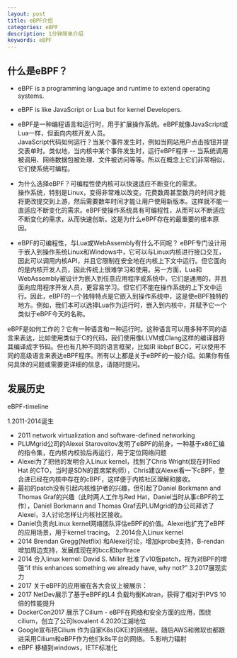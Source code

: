 ```yaml
---
layout: post
title: eBPF介绍
categories: eBPF
description: 1分钟简单介绍
keywords: eBPF
---
```


## 什么是eBPF？

- eBPF is a programming language and runtime to extend operating systems.
- eBPF is like JavaScript or Lua but for kernel Developers.  

- eBPF是一种编程语言和运行时，用于扩展操作系统。eBPF就像JavaScript或Lua一样，但面向内核开发人员。  
JavaScript代码如何运行？当某个事件发生时，例如当网站用户点击按钮并提交表单时。类似地，当内核中某个事件发生时，运行eBPF程序 -- 当系统调用被调用、网络数据包被处理、文件被访问等等。所以在概念上它们非常相似，它们使系统可编程。  
- 为什么选择eBPF？可编程性使内核可以快速适应不断变化的需求。  
操作系统，特别是Linux，变得非常难以改变。花费数周甚至数月的时间才能将更改提交到上游，然后需要数年时间才能让用户使用新版本。这样就不能一直适应不断变化的需求。eBPF使操作系统具有可编程性，从而可以不断适应不断变化的需求，从而快速创新。这是为什么eBPF存在的最重要的根本原因。
- eBPF的可编程性，与Lua或WebAssembly有什么不同呢？
eBPF专门设计用于嵌入到操作系统Linux和Windows中，它可以与Linux内核进行接口交互，因此可以调用内核API，并且它限制在安全地在内核上下文中运行。但它面向的是内核开发人员，因此传统上很难学习和使用。另一方面，Lua和WebAssembly被设计为嵌入到任意应用程序或系统中，它们是通用的，并且面向应用程序开发人员，更容易学习。但它们不能在操作系统的上下文中运行。因此，eBPF的一个独特特点是它嵌入到操作系统中，这是使eBPF独特的地方。例如，我们本可以选择Lua作为运行时，嵌入到内核中，并赋予它一个类似于eBPF今天的名称。

eBPF是如何工作的？它有一种语言和一种运行时。这种语言可以用多种不同的语言来表达，比如使用类似于C的代码，我们使用像LLVM或Clang这样的编译器将其编译成字节码。但也有几种不同的语言框架，比如IR libbpf BCC，可以使用不同的高级语言来表达eBPF程序。所有以上都是关于eBPF的一般介绍。如果你有任何具体的问题或需要更详细的信息，请随时提问。

## 发展历史

eBPF-timeline

1.2011-2014诞生
  - 2011 network virtualization and software-defined networking
  - PLUMgrid公司的Alexei Starovoitov发明了eBPF的前身，一种基于x86汇编的指令集，在内核内校验后再运行，用于定位网络问题
  - Alexei为了把他的发明合入Linux kernel，找到了Chris Wright(现在时Red Hat 的CTO，当时是SDN的首席架构师），Chris建议Alexei看一下cBPF，整合进已经在内核中存在的cBPF，这样便于内核社区理解和接收。
  - 最初的patch没有引起内核维护者的兴趣，但引起了Daniel Borkmann and Thomas Graf的兴趣（此时两人工作与Red Hat，Daniel当时从事cBPF的工作），Daniel Borkmann and Thomas Graf去PLUMgrid的办公司拜访了Alexei，3人讨论怎样让内核社区接收。
  - Daniel负责向Linux kernel网络团队评估eBPF的价值。Alexei也扩充了eBPF的应用场景，用于kernel tracing。
2.2014合入Linux kernel
  - 2014 Brendan Gregg(Netflix) 和Alexei讨论，增加kprobe支持，B-rendan增加周边支持，发展成现在的bcc和bpftrace
  - 2014 合入linux kernel: David S. Miller 批准了v10版patch，视为对BPF的增强“if this enhances something we already have, why not?”
3.2017展现实力
  - 2017 关于eBPF的应用被在各大会议上被展示：
  - 2017 NetDev展示了基于eBPF的L4 负载均衡Katran，获得了相对于IPVS 10倍的性能提升
  - DockerCon2017 展示了Cilium - eBPF在网络和安全方面的应用，围绕cilium，创立了公司Isovalent
4.2020江湖地位
  - Google宣布把Cilium 作为自家K8s(GKE)的网络层。随后AWS和微软也都跟进采用Cilium和eBPF作为他们k8s平台的网络。
5.影响力辐射
  - eBPF 移植到windows，IETF标准化
  
